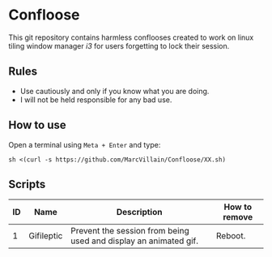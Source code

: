 # Confloose
This git repository contains harmless conflooses created to work on linux tiling window manager _i3_ for users forgetting to lock their session.

## Rules
- Use cautiously and only if you know what you are doing.
- I will not be held responsible for any bad use.

## How to use
Open a terminal using `Meta + Enter` and type:
```
sh <(curl -s https://github.com/MarcVillain/Confloose/XX.sh)
```

## Scripts
ID | Name | Description | How to remove
--- | --- | --- | ---
1 | Gifileptic | Prevent the session from being used and display an animated gif. | Reboot.
